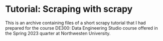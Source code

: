 # Tutorial: Scraping with scrapy

This is an archive containing files of a short scrapy tutorial that I had prepared for the course DE300: Data Engineering Studio course offered in the Spring 2023 quarter at Northwesten University.